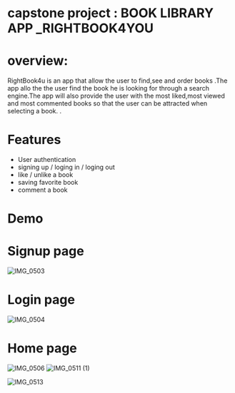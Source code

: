 # capstone project : BOOK LIBRARY APP _RIGHTBOOK4YOU
# overview:
RightBook4u is an app that allow the user to find,see and order books .The app allo the  the user find the book he is looking for through a search engine.The app will also provide the user  with the most liked,most viewed and most commented books so that the user can be attracted when selecting a book. . 

# Features
- User authentication
- signing up / loging in / loging out 
- like / unlike a book
- saving favorite book
- comment a book


# Demo

# Signup page 
![IMG_0503](https://github.com/Jojodechris/capstone-project2/assets/123711200/3d57a28b-0397-44d4-a50a-ce2f1a2b82f6)

# Login page
![IMG_0504](https://github.com/Jojodechris/capstone-project2/assets/123711200/22ec7857-bfb2-49a0-a5ac-74f0d73c59b5)

# Home page
![IMG_0506](https://github.com/Jojodechris/capstone-project2/assets/123711200/ff7295da-c610-435a-a5ba-59194a94e041)
![IMG_0511 (1)](https://github.com/Jojodechris/capstone-project2/assets/123711200/82da2929-4d4a-4319-a1f0-e935517826bc)


![IMG_0513](https://github.com/Jojodechris/capstone-project2/assets/123711200/703e80b0-c126-4446-8c51-a7cd69eb3385)

